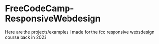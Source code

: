 # FreeCodeCamp-ResponsiveWebdesign
Here are the projects/examples I made for the fcc responsive websdesign course back in 2023
